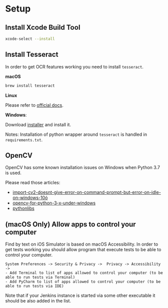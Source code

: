 # Setup 

## Install Xcode Build Tool

```bash
xcode-select --install
```

## Install Tesseract

In order to get OCR features working you need to install `tesseract`.

**macOS**
```bash
brew install tesseract
```

**Linux**

Please refer to [official docs](https://github.com/tesseract-ocr/tesseract/wiki#linux).

**Windows**:

Download [installer](https://github.com/UB-Mannheim/tesseract/wiki) and install it.

Notes:
Installation of python wrapper around `tesseract` is handled in `requirements.txt`.

## OpenCV

OpenCV has some known installation issues on Windows when Python 3.7 is used.

Please read those articles:
- [import-cv2-doesnt-give-error-on-command-prompt-but-error-on-idle-on-windows-10ó](https://stackoverflow.com/questions/49516989/import-cv2-doesnt-give-error-on-command-prompt-but-error-on-idle-on-windows-10)
- [opencv-for-python-3-x-under-windows](https://stackoverflow.com/questions/26489867/opencv-for-python-3-x-under-windows)
- [pythonlibs](https://www.lfd.uci.edu/~gohlke/pythonlibs/#opencv)

## (macOS Only) Allow apps to control your computer

Find by text on iOS Simulator is based on macOS Accessibility.
In order to get tests working you should allow program that execute tests to be able to control your computer.
```
System Preferences -> Security & Privacy ->  Privacy -> Accessibility -> 
- Add Terminal to list of apps allowed to control your computer (to be able to run tests via Terminal)
- Add PyCharm to list of apps allowed to control your computer (to be able to run tests via IDE)
```
Note that if your Jenkins instance is started via some other executable it should be also added in the list.